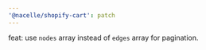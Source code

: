 ```yaml
---
'@nacelle/shopify-cart': patch
---
```


feat: use `nodes` array instead of `edges` array for pagination.

